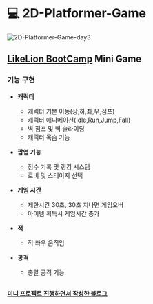 # :computer: 2D-Platformer-Game

![2D-Platformer-Game-day3](https://github.com/user-attachments/assets/d716b809-d70e-41c1-a2fc-24976c6bff0a)


## [LikeLion BootCamp](https://likelion.net/school) Mini Game
### 기능 구현
- **캐릭터**
  - 캐릭터 기본 이동(상,하,좌,우,점프)
  - 캐릭터 애니메이션(Idle,Run,Jump,Fall)
  - 벽 점프 및 벽 슬라이딩
  - 캐릭터 목숨 기능
    
- **팝업 기능** 
  - 점수 기록 및 랭킹 시스템
  - 로비 및 스테이지 선택

- **게임 시간**
  - 제한시간 30초, 30초 지나면 게임오버
  - 아이템 획득시 게임시간 증가
  
- **적** 
  - 적 좌우 움직임
    
- **공격**
  - 총알 공격 기능  

##

**[미니 프로젝트 진행하면서 작성한 블로그](https://velog.io/@cheorii/930-2D-Platfomer%EA%B2%8C%EC%9E%84-%EC%A0%9C%EC%9E%911)**
